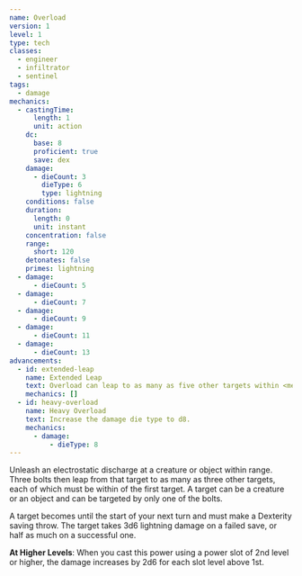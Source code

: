 ```yaml
---
name: Overload
version: 1
level: 1
type: tech
classes:
  - engineer
  - infiltrator
  - sentinel
tags:
  - damage
mechanics:
  - castingTime:
      length: 1
      unit: action
    dc:
      base: 8
      proficient: true
      save: dex
    damage:
      - dieCount: 3
        dieType: 6
        type: lightning
    conditions: false
    duration:
      length: 0
      unit: instant
    concentration: false
    range:
      short: 120
    detonates: false
    primes: lightning
  - damage:
      - dieCount: 5
  - damage:
      - dieCount: 7
  - damage:
      - dieCount: 9
  - damage:
      - dieCount: 11
  - damage:
      - dieCount: 13
advancements:
  - id: extended-leap
    name: Extended Leap
    text: Overload can leap to as many as five other targets within <me-distance length="30" />.
    mechanics: []
  - id: heavy-overload
    name: Heavy Overload
    text: Increase the damage die type to d8.
    mechanics:
      - damage:
          - dieType: 8
---
```

Unleash an electrostatic discharge at a creature or object within range. Three bolts then leap from that target to as
many as three other targets, each of which must be within <me-distance length="15" /> of the first target. A target can be a creature or an
object and can be targeted by only one of the bolts.

A target becomes <me-condition id="primed" sub="lightning"/> until the start of your next turn and must make a Dexterity
saving throw. The target takes 3d6 lightning damage on a failed save, or half as much on a successful one.

__At Higher Levels__: When you cast this power using a power slot of 2nd level or higher, the damage increases
by 2d6 for each slot level above 1st.

